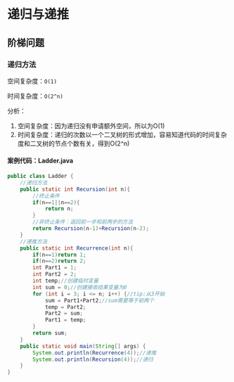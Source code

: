 # 递归与递推



## 阶梯问题



### 递归方法

空间复杂度：`O(1)`

时间复杂度：`O(2^n)`

分析：

1. 空间复杂度：因为递归没有申请额外空间，所以为O(1)
2. 时间复杂度：递归的次数以一个二叉树的形式增加，容易知道代码的时间复杂度和二叉树的节点个数有关，得到O(2^n)

#### 案例代码：Ladder.java

```java
public class Ladder {
    //递归方法
    public static int Recursion(int n){
        //终止条件
        if(n==1||n==2){
            return n;
        }
        //非终止条件：返回前一步和前两步的方法
        return Recursion(n-1)+Recursion(n-2);
    }
    //递推方法
    public static int Recurrence(int n){
        if(n==1)return 1;
        if(n==2)return 2;
        int Part1 = 1;
        int Part2 = 2;
        int temp;//创建临时变量
        int sum = 0;//创建接收结果变量为0
        for (int i = 3; i <= n; i++) {//tip:从3开始
            sum = Part1+Part2;//sum需要等于前两个
            temp = Part2;
            Part2 = sum;
            Part1 = temp;
        }
        return sum;
    }
    public static void main(String[] args) {
        System.out.println(Recurrence(4));//递推
        System.out.println(Recursion(4));//递归
    }
}
```

